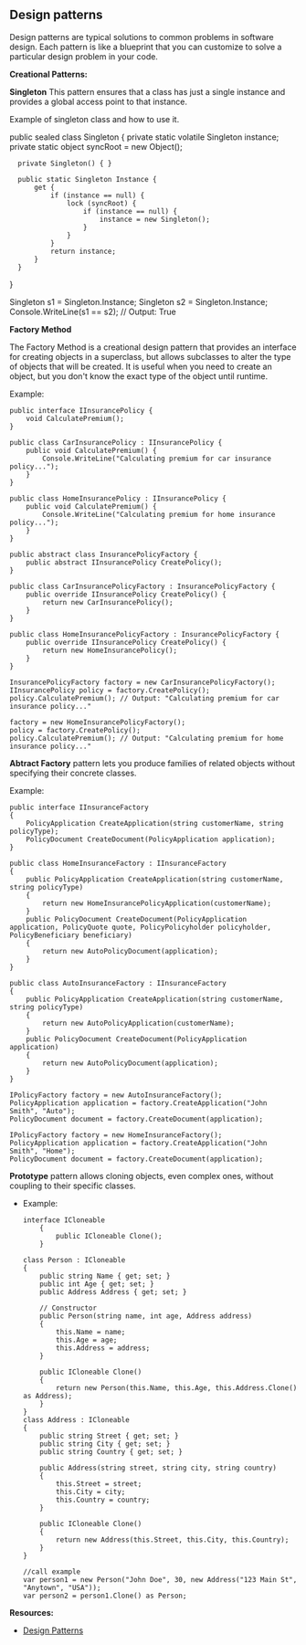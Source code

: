 ## Design patterns

Design patterns are typical solutions to common problems in software design. Each pattern is like a blueprint that you can customize to solve a particular
design problem in your code.

**Creational Patterns:**  

**Singleton**
 This pattern ensures that a class has just a single instance and provides a global access point to that instance.
 
 Example of singleton class and how to use it.
 
   public sealed class Singleton {
      private static volatile Singleton instance;
      private static object syncRoot = new Object();

      private Singleton() { }

      public static Singleton Instance {
          get {
              if (instance == null) {
                  lock (syncRoot) {
                      if (instance == null) {
                          instance = new Singleton();
                      }
                  }
              }
              return instance;
          }
      }
  }
 
 Singleton s1 = Singleton.Instance;
 Singleton s2 = Singleton.Instance;
 Console.WriteLine(s1 == s2); // Output: True

**Factory Method**

The Factory Method is a creational design pattern that provides an interface for creating objects in a superclass, but allows subclasses to alter the type of objects that will be created. It is useful when you need to create an object, but you don't know the exact type of the object until runtime.
 
Example:

    public interface IInsurancePolicy {
        void CalculatePremium();
    }

    public class CarInsurancePolicy : IInsurancePolicy {
        public void CalculatePremium() {
            Console.WriteLine("Calculating premium for car insurance policy...");
        }
    }

    public class HomeInsurancePolicy : IInsurancePolicy {
        public void CalculatePremium() {
            Console.WriteLine("Calculating premium for home insurance policy...");
        }
    }

    public abstract class InsurancePolicyFactory {
        public abstract IInsurancePolicy CreatePolicy();
    }

    public class CarInsurancePolicyFactory : InsurancePolicyFactory {
        public override IInsurancePolicy CreatePolicy() {
            return new CarInsurancePolicy();
        }
    }

    public class HomeInsurancePolicyFactory : InsurancePolicyFactory {
        public override IInsurancePolicy CreatePolicy() {
            return new HomeInsurancePolicy();
        }
    }

    InsurancePolicyFactory factory = new CarInsurancePolicyFactory();
    IInsurancePolicy policy = factory.CreatePolicy();
    policy.CalculatePremium(); // Output: "Calculating premium for car insurance policy..."

    factory = new HomeInsurancePolicyFactory();
    policy = factory.CreatePolicy();
    policy.CalculatePremium(); // Output: "Calculating premium for home insurance policy..."

**Abtract Factory** pattern lets you produce families of related objects without specifying their concrete classes.

Example:  

    public interface IInsuranceFactory
    {
        PolicyApplication CreateApplication(string customerName, string policyType);
        PolicyDocument CreateDocument(PolicyApplication application);
    }

    public class HomeInsuranceFactory : IInsuranceFactory
    {
        public PolicyApplication CreateApplication(string customerName, string policyType)
        {
            return new HomeInsurancePolicyApplication(customerName);
        }
        public PolicyDocument CreateDocument(PolicyApplication application, PolicyQuote quote, PolicyPolicyholder policyholder, PolicyBeneficiary beneficiary)
        {
            return new AutoPolicyDocument(application);
        }
    }

    public class AutoInsuranceFactory : IInsuranceFactory
    {
        public PolicyApplication CreateApplication(string customerName, string policyType)
        {
            return new AutoPolicyApplication(customerName);
        }
        public PolicyDocument CreateDocument(PolicyApplication application)
        {
            return new AutoPolicyDocument(application);
        }
    }

    IPolicyFactory factory = new AutoInsuranceFactory();
    PolicyApplication application = factory.CreateApplication("John Smith", "Auto");
    PolicyDocument document = factory.CreateDocument(application);

    IPolicyFactory factory = new HomeInsuranceFactory();
    PolicyApplication application = factory.CreateApplication("John Smith", "Home");
    PolicyDocument document = factory.CreateDocument(application);

**Prototype** pattern allows cloning objects, even complex ones, without coupling to their specific classes.
 
  - Example:  
  
        interface ICloneable
            {
                public ICloneable Clone();
            }

        class Person : ICloneable
        {
            public string Name { get; set; }
            public int Age { get; set; }
            public Address Address { get; set; }

            // Constructor
            public Person(string name, int age, Address address)
            {
                this.Name = name;
                this.Age = age;
                this.Address = address;
            }

            public ICloneable Clone()
            {
                return new Person(this.Name, this.Age, this.Address.Clone() as Address);
            }
        }
        class Address : ICloneable
        {
            public string Street { get; set; }
            public string City { get; set; }
            public string Country { get; set; }

            public Address(string street, string city, string country)
            {
                this.Street = street;
                this.City = city;
                this.Country = country;
            }

            public ICloneable Clone()
            {
                return new Address(this.Street, this.City, this.Country);
            }
        }
        
        //call example
        var person1 = new Person("John Doe", 30, new Address("123 Main St", "Anytown", "USA"));
        var person2 = person1.Clone() as Person;
   
**Resources:**

 - [Design Patterns](https://refactoring.guru/design-patterns)
